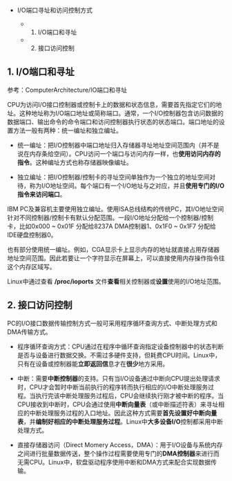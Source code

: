 -  I/O端口寻址和访问控制方式

    - 1. I/O端口和寻址

    - 2. 接口访问控制

## 1. I/O端口和寻址

参考：ComputerArchitecture/IO端口和寻址

CPU为访问I/O接口控制器或控制卡上的数据和状态信息，需要首先指定它们的地址。这种地址称为I/O端口地址或简称端口。通常，一个I/O控制器包含访问数据的数据端口、输出命令的命令端口和访问控制器执行状态的状态端口。端口地址的设置方法一般有两种：统一编址和独立编址。

- 统一编址：把I/O控制器中端口地址归入存储器寻址地址空间范围内（并不是说在内存条给空间）。CPU访问一个端口与访问内存一样，也**使用访问内存的指令**。这种编址方式也称存储器映像编址。

- 独立编址：把I/O控制器/控制卡的寻址空间单独作为一个独立的地址空间对待，称为I/O地址空间。每个端口有一个I/O地址与之对应，并且**使用专门的I/O指令来访问端口**。
 
IBM PC及兼容机主要使用独立编址。使用ISA总线结构的传统PC，其I/O地址空间针对不同控制器/控制卡有默认分配范围。一段I/O地址分配给一个控制器/控制卡，比如0x000 ~ 0x01F 分配给8237A DMA控制器1、0x1F0 ~ 0x1F7 分配给IDE硬盘控制器0。

也有部分使用统一编址。例如，CGA显示卡上显示内存的地址就直接占用存储器地址空间范围。因此若要让一个字符显示在屏幕上，可以直接使用内存操作指令往这个内存区域写。

Linux中通过查看 **/proc/ioports** 文件**查看**相关控制器或**设置**使用的I/O地址范围。

## 2. 接口访问控制

PC的I/O接口数据传输控制方式一般可采用程序循环查询方式、中断处理方式和DMA传输方式。

- 程序循环查询方式：CPU通过在程序中循环查询指定设备控制器中的状态判断是否与设备进行数据交换。不需过多硬件支持，但耗费CPU时间。Linux中，只有在设备或控制器能**立即返回信**息才在**很少**地方采用。

- 中断：需要**中断控制器**的支持。只有当I/O设备通过中断向CPU提出处理请求时，CPU才会暂时中断当前执行的程序转而执行相应的I/O中断处理服务过程。当执行完该中断处理服务过程后，CPU会继续执行刚才被中断的程序。当CPU接收到中断时，CPU会通过使用**中断向量表**（或中断描述符表）来寻址相应的中断处理服务过程的入口地址。因此这种方式需要**首先设置好中断向量表**，并**编制好相应的中断处理服务过程**。Linux中**大多设备I/O**控制都采用中断处理方式。

- 直接存储器访问（Direct Momery Access，DMA）：用于I/O设备与系统内存之间进行批量数据传送，整个操作过程需要使用专门的**DMA控制器**来进行而无需CPU。Linux中，软盘驱动程序使用中断和DMA方式来配合实现数据传输。